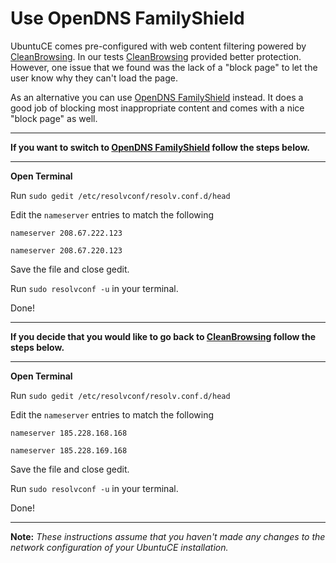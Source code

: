 # Use OpenDNS FamilyShield

UbuntuCE comes pre-configured with web content filtering powered by [CleanBrowsing](https://cleanbrowsing.org/). In our tests [CleanBrowsing](https://cleanbrowsing.org/) provided better protection. However, one issue that we found was the lack of a "block page" to let the user know why they can't load the page.

As an alternative you can use [OpenDNS FamilyShield](https://www.opendns.com/setupguide/#familyshield) instead. It does a good job of blocking most inappropriate content and comes with a nice "block page" as well.

---
**If you want to switch to [OpenDNS FamilyShield](https://www.opendns.com/setupguide/#familyshield) follow the steps below.**

---

**Open Terminal**

Run `sudo gedit /etc/resolvconf/resolv.conf.d/head`

Edit the `nameserver` entries to match the following

```nameserver 208.67.222.123```

```nameserver 208.67.220.123```

Save the file and close gedit.
	
Run `sudo resolvconf -u` in your terminal.

Done! 

---

**If you decide that you would like to go back to [CleanBrowsing](https://cleanbrowsing.org/) follow the steps below.**

---

**Open Terminal**

Run `sudo gedit /etc/resolvconf/resolv.conf.d/head`

Edit the `nameserver` entries to match the following

```nameserver 185.228.168.168```

```nameserver 185.228.169.168```

Save the file and close gedit.
	
Run `sudo resolvconf -u` in your terminal.

Done! 

---

**Note:** *These instructions assume that you haven't made any changes to the network configuration of your UbuntuCE installation.*




